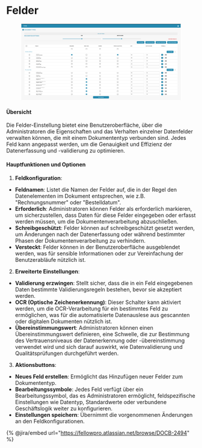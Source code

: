 # Felder

<figure><img src="../../../../.gitbook/assets/Bildschirmfoto 2024-05-08 um 09.02.31.png" alt=""><figcaption></figcaption></figure>

#### Übersicht

Die Felder-Einstellung bietet eine Benutzeroberfläche, über die Administratoren die Eigenschaften und das Verhalten einzelner Datenfelder verwalten können, die mit einem Dokumententyp verbunden sind. Jedes Feld kann angepasst werden, um die Genauigkeit und Effizienz der Datenerfassung und -validierung zu optimieren.

#### Hauptfunktionen und Optionen

1. **Feldkonfiguration**:
* **Feldnamen**: Listet die Namen der Felder auf, die in der Regel den Datenelementen im Dokument entsprechen, wie z.B. "Rechnungsnummer" oder "Bestelldatum".
* **Erforderlich**: Administratoren können Felder als erforderlich markieren, um sicherzustellen, dass Daten für diese Felder eingegeben oder erfasst werden müssen, um die Dokumentenverarbeitung abzuschließen.
* **Schreibgeschützt**: Felder können auf schreibgeschützt gesetzt werden, um Änderungen nach der Datenerfassung oder während bestimmter Phasen der Dokumentenverarbeitung zu verhindern.
* **Versteckt**: Felder können in der Benutzeroberfläche ausgeblendet werden, was für sensible Informationen oder zur Vereinfachung der Benutzerabläufe nützlich ist.
2. **Erweiterte Einstellungen**:
* **Validierung erzwingen**: Stellt sicher, dass die in ein Feld eingegebenen Daten bestimmte Validierungsregeln bestehen, bevor sie akzeptiert werden.
* **OCR (Optische Zeichenerkennung)**: Dieser Schalter kann aktiviert werden, um die OCR-Verarbeitung für ein bestimmtes Feld zu ermöglichen, was für die automatisierte Datenauslese aus gescannten oder digitalen Dokumenten nützlich ist.
* **Übereinstimmungswert**: Administratoren können einen Übereinstimmungswert definieren, eine Schwelle, die zur Bestimmung des Vertrauensniveaus der Datenerkennung oder -übereinstimmung verwendet wird und sich darauf auswirkt, wie Datenvalidierung und Qualitätsprüfungen durchgeführt werden.
3. **Aktionsbuttons**:
* **Neues Feld erstellen**: Ermöglicht das Hinzufügen neuer Felder zum Dokumententyp.
* **Bearbeitungssymbole**: Jedes Feld verfügt über ein Bearbeitungssymbol, das es Administratoren ermöglicht, feldspezifische Einstellungen wie Datentyp, Standardwerte oder verbundene Geschäftslogik weiter zu konfigurieren.
* **Einstellungen speichern**: Übernimmt die vorgenommenen Änderungen an den Feldkonfigurationen.

{% @jira/embed url="https://fellowpro.atlassian.net/browse/DOCB-2494" %}
